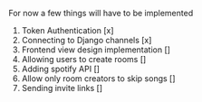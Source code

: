 For now a few things will have to be implemented

1. Token Authentication [x]
2. Connecting to Django channels [x]
3. Frontend view design implementation []
4. Allowing users to create rooms []
5. Adding spotify API []
6. Allow only room creators to skip songs []
7. Sending invite links []